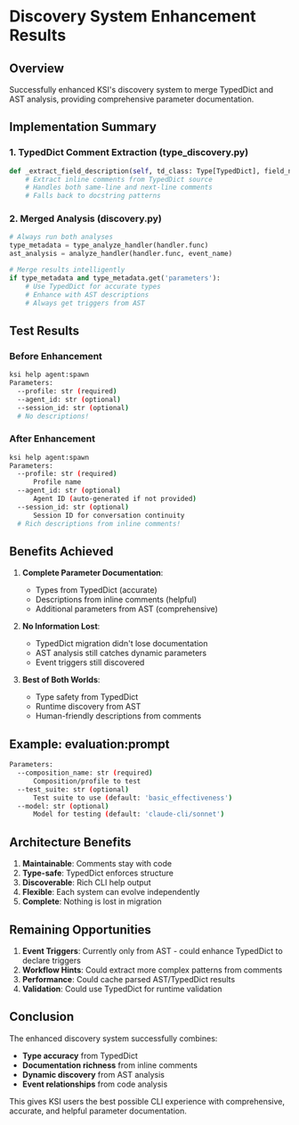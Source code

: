 # Discovery System Enhancement Results

## Overview
Successfully enhanced KSI's discovery system to merge TypedDict and AST analysis, providing comprehensive parameter documentation.

## Implementation Summary

### 1. TypedDict Comment Extraction (type_discovery.py)
```python
def _extract_field_description(self, td_class: Type[TypedDict], field_name: str) -> Optional[str]:
    # Extract inline comments from TypedDict source
    # Handles both same-line and next-line comments
    # Falls back to docstring patterns
```

### 2. Merged Analysis (discovery.py)
```python
# Always run both analyses
type_metadata = type_analyze_handler(handler.func)
ast_analysis = analyze_handler(handler.func, event_name)

# Merge results intelligently
if type_metadata and type_metadata.get('parameters'):
    # Use TypedDict for accurate types
    # Enhance with AST descriptions
    # Always get triggers from AST
```

## Test Results

### Before Enhancement
```bash
ksi help agent:spawn
Parameters:
  --profile: str (required)
  --agent_id: str (optional)
  --session_id: str (optional)
  # No descriptions!
```

### After Enhancement
```bash
ksi help agent:spawn
Parameters:
  --profile: str (required)
      Profile name
  --agent_id: str (optional)
      Agent ID (auto-generated if not provided)
  --session_id: str (optional)
      Session ID for conversation continuity
  # Rich descriptions from inline comments!
```

## Benefits Achieved

1. **Complete Parameter Documentation**: 
   - Types from TypedDict (accurate)
   - Descriptions from inline comments (helpful)
   - Additional parameters from AST (comprehensive)

2. **No Information Lost**:
   - TypedDict migration didn't lose documentation
   - AST analysis still catches dynamic parameters
   - Event triggers still discovered

3. **Best of Both Worlds**:
   - Type safety from TypedDict
   - Runtime discovery from AST
   - Human-friendly descriptions from comments

## Example: evaluation:prompt
```bash
Parameters:
  --composition_name: str (required)
      Composition/profile to test
  --test_suite: str (optional)
      Test suite to use (default: 'basic_effectiveness')
  --model: str (optional)
      Model for testing (default: 'claude-cli/sonnet')
```

## Architecture Benefits

1. **Maintainable**: Comments stay with code
2. **Type-safe**: TypedDict enforces structure
3. **Discoverable**: Rich CLI help output
4. **Flexible**: Each system can evolve independently
5. **Complete**: Nothing is lost in migration

## Remaining Opportunities

1. **Event Triggers**: Currently only from AST - could enhance TypedDict to declare triggers
2. **Workflow Hints**: Could extract more complex patterns from comments
3. **Performance**: Could cache parsed AST/TypedDict results
4. **Validation**: Could use TypedDict for runtime validation

## Conclusion

The enhanced discovery system successfully combines:
- **Type accuracy** from TypedDict
- **Documentation richness** from inline comments
- **Dynamic discovery** from AST analysis
- **Event relationships** from code analysis

This gives KSI users the best possible CLI experience with comprehensive, accurate, and helpful parameter documentation.